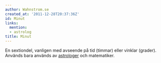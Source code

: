 ```yaml
---
author: Wahnstrom.se
created_at: '2011-12-28T20:37:36Z'
id: Minut
links:
  mention:
  - astrolog
title: Minut
---
```


En sextiondel, vanligen med avseende på tid (timmar) eller vinklar (grader). Används bara används av
[astrologer] och matematiker.

  [astrologer]: astrolog
